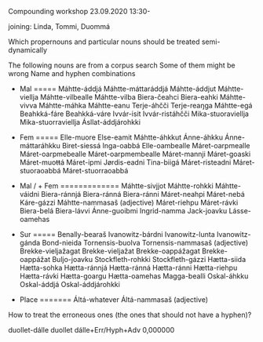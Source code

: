 Compounding workshop 23.09.2020
13:30-

joining: Linda, Tommi, Duommá

Which propernouns and particular nouns should be treated semi-dynamically

The following nouns are from a corpus search
Some of them might be wrong
Name and hyphen combinations

+ Mal
=====
Máhtte-áddjá
Máhtte-máttaráddjá
Máhtte-áddjut
Máhtte-viellja
Máhtte-vilbealle
Máhtte-vilba
Biera-čeahci
Biera-eahki
Máhtte-vivva
Máhtte-máhka
Máhtte-eanu
Terje-áhčči
Terje-reaŋga
Máhtte-egá
Beahkká-fáre
Beahkká-váre
Ivvár-isit
Ivvár-ristáhčči
Mika-stuoraviellja
Mika-stuorraviellja
Ásllat-áddjárohkki

+ Fem
=====
Elle-muore
Else-eamit
Máhtte-áhkkut
Ánne-áhkku
Ánne-máttaráhkku
Biret-siessá
Inga-oabbá
Elle-oambealle
Máret-oarpmealle
Máret-oarpmebealle
Máret-oarpmembealle
Máret-mannji
Máret-goaski
Máret-muoŧŧá
Máret-ipmi
Jørdis-eadni
Tina-biigá
Máret-risteadni
Máret-stuoraoabbá
Máret-stuorraoabbá

+ Mal / + Fem
=============
Máhtte-sivjjot
Máhtte-rohkki
Máhtte-váidni
Biera-ránnjá
Biera-ránná
Biera-ránni
Máret-neahpi
Máret-nebá
Káre-gázzi
Máhtte-nammasaš (adjective)
Máret-riehpu
Máret-rávki
Biera-belá
Biera-lávvi
Ánne-guoibmi
Ingrid-namma
Jack-joavku
Lásse-oamehas

+ Sur
=====
Benally-bearaš
Ivanowitz-bárdni
Ivanowitz-lunta
Ivanowitz-gánda
Bond-nieida
Tornensis-buolva
Tornensis-nammasaš (adjective)
Brekke-vieljažagat
Brekke-vieljažat
Brekke-oappážagat
Brekke-oappážat
Buljo-joavku
Stockfleth-rohkki
Stockfleth-gázzi
Hætta-siida
Hætta-sohka
Hætta-ránnjá
Hætta-ránná
Hætta-ránni
Hætta-riehpu
Hætta-rávki
Hætta-goargu
Hætta-oamehas
Magga-bealli
Oskal-áhkku
Oskal-áddjá
Oskal-áddjárohkki

+ Place
=======
Áltá-whatever
Áltá-nammasaš (adjective)

How to treat the erroneous ones (the ones that should not have a hyphen)?

duollet-dálle	duollet dálle+Err/Hyph+Adv	0,000000
